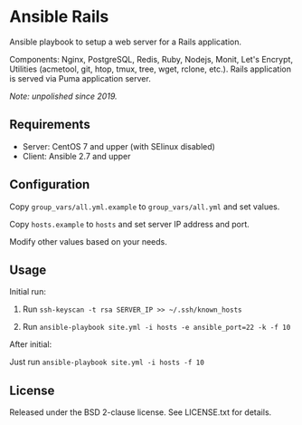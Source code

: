 # Ansible Rails

Ansible playbook to setup a web server for a Rails application. 

Components: Nginx, PostgreSQL, Redis, Ruby, Nodejs, Monit, Let's Encrypt,
Utilities (acmetool, git, htop, tmux, tree, wget, rclone, etc.). Rails
application is served via Puma application server.

_Note: unpolished since 2019._

## Requirements

+ Server: CentOS 7 and upper (with SElinux disabled)
+ Client: Ansible 2.7 and upper

## Configuration

Copy `group_vars/all.yml.example` to `group_vars/all.yml` and set values.

Copy `hosts.example` to `hosts` and set server IP address and port.

Modify other values based on your needs.

## Usage

Initial run:

1. Run `ssh-keyscan -t rsa SERVER_IP >> ~/.ssh/known_hosts`

2. Run `ansible-playbook site.yml -i hosts -e ansible_port=22 -k -f 10`

After initial:

Just run `ansible-playbook site.yml -i hosts -f 10`

## License

Released under the BSD 2-clause license. See LICENSE.txt for details.
